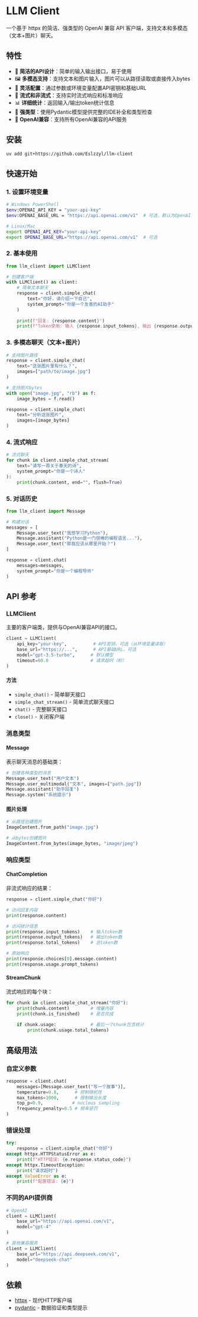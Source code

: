 # LLM Client

一个基于 httpx 的简洁、强类型的 OpenAI 兼容 API 客户端，支持文本和多模态（文本+图片）聊天。

## 特性

- 🚀 **简洁的API设计**：简单的输入输出接口，易于使用
- 🖼️ **多模态支持**：支持文本和图片输入，图片可以从路径读取或直接传入bytes
- 🔑 **灵活配置**：通过参数或环境变量配置API密钥和基础URL
- 📡 **流式和非流式**：支持实时流式响应和标准响应
- 📊 **详细统计**：返回输入/输出token统计信息
- 🎯 **强类型**：使用Pydantic模型提供完整的IDE补全和类型检查
- 🔌 **OpenAI兼容**：支持所有OpenAI兼容的API服务

## 安装

```bash
uv add git+https://github.com/Eslzzyl/llm-client
```

## 快速开始

### 1. 设置环境变量

```bash
# Windows PowerShell
$env:OPENAI_API_KEY = "your-api-key"
$env:OPENAI_BASE_URL = "https://api.openai.com/v1"  # 可选，默认为OpenAI官方API

# Linux/Mac
export OPENAI_API_KEY="your-api-key"
export OPENAI_BASE_URL="https://api.openai.com/v1"  # 可选
```

### 2. 基本使用

```python
from llm_client import LLMClient

# 创建客户端
with LLMClient() as client:
    # 简单文本聊天
    response = client.simple_chat(
        text="你好，请介绍一下自己",
        system_prompt="你是一个友善的AI助手"
    )
    
    print(f"回复: {response.content}")
    print(f"Token使用: 输入 {response.input_tokens}, 输出 {response.output_tokens}")
```

### 3. 多模态聊天（文本+图片）

```python
# 支持图片路径
response = client.simple_chat(
    text="这张图片里有什么？",
    images=["path/to/image.jpg"]
)

# 支持图片bytes
with open("image.jpg", "rb") as f:
    image_bytes = f.read()

response = client.simple_chat(
    text="分析这张图片",
    images=[image_bytes]
)
```

### 4. 流式响应

```python
# 流式聊天
for chunk in client.simple_chat_stream(
    text="请写一首关于春天的诗",
    system_prompt="你是一个诗人"
):
    print(chunk.content, end="", flush=True)
```

### 5. 对话历史

```python
from llm_client import Message

# 构建对话
messages = [
    Message.user_text("我想学习Python"),
    Message.assistant("Python是一门很棒的编程语言..."),
    Message.user_text("那我应该从哪里开始？")
]

response = client.chat(
    messages=messages,
    system_prompt="你是一个编程导师"
)
```

## API 参考

### LLMClient

主要的客户端类，提供与OpenAI兼容API的接口。

```python
client = LLMClient(
    api_key="your-key",          # API密钥，可选（从环境变量读取）
    base_url="https://...",      # API基础URL，可选
    model="gpt-3.5-turbo",      # 默认模型
    timeout=60.0                # 请求超时（秒）
)
```

#### 方法

- `simple_chat()` - 简单聊天接口
- `simple_chat_stream()` - 简单流式聊天接口  
- `chat()` - 完整聊天接口
- `close()` - 关闭客户端

### 消息类型

#### Message

表示聊天消息的基础类：

```python
# 创建各种类型的消息
Message.user_text("用户文本")
Message.user_multimodal("文本", images=["path.jpg"])
Message.assistant("助手回复")
Message.system("系统提示")
```

#### 图片处理

```python
# 从路径创建图片
ImageContent.from_path("image.jpg")

# 从bytes创建图片
ImageContent.from_bytes(image_bytes, "image/jpeg")
```

### 响应类型

#### ChatCompletion

非流式响应的结果：

```python
response = client.simple_chat("你好")

# 访问回复内容
print(response.content)

# 访问统计信息
print(response.input_tokens)    # 输入token数
print(response.output_tokens)   # 输出token数  
print(response.total_tokens)    # 总token数

# 原始响应
print(response.choices[0].message.content)
print(response.usage.prompt_tokens)
```

#### StreamChunk

流式响应的每个块：

```python
for chunk in client.simple_chat_stream("你好"):
    print(chunk.content)        # 增量内容
    print(chunk.is_finished)    # 是否完成
    
    if chunk.usage:             # 最后一个chunk包含统计
        print(chunk.usage.total_tokens)
```

## 高级用法

### 自定义参数

```python
response = client.chat(
    messages=[Message.user_text("写一个故事")],
    temperature=0.8,      # 控制随机性
    max_tokens=1000,      # 限制输出长度
    top_p=0.9,           # nucleus sampling
    frequency_penalty=0.5 # 频率惩罚
)
```

### 错误处理

```python
try:
    response = client.simple_chat("你好")
except httpx.HTTPStatusError as e:
    print(f"HTTP错误: {e.response.status_code}")
except httpx.TimeoutException:
    print("请求超时")
except ValueError as e:
    print(f"配置错误: {e}")
```

### 不同的API提供商

```python
# OpenAI
client = LLMClient(
    base_url="https://api.openai.com/v1",
    model="gpt-4"
)

# 其他兼容服务
client = LLMClient(
    base_url="https://api.deepseek.com/v1",
    model="deepseek-chat"
)
```

## 依赖

- [httpx](https://www.python-httpx.org/) - 现代HTTP客户端
- [pydantic](https://pydantic-docs.helpmanual.io/) - 数据验证和类型提示
